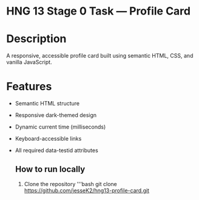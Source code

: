 # HNG 13 Stage 0 Task — Profile Card

# Description

A responsive, accessible profile card built using semantic HTML, CSS, and vanilla JavaScript.

# Features
- Semantic HTML structure
- Responsive dark-themed design
- Dynamic current time (milliseconds)
- Keyboard-accessible links
- All required data-testid attributes

  ## How to run locally
  1. Clone the repository
'''bash
git clone https://github.com/jesseK2/hng13-profile-card.git
